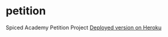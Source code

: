# petition

Spiced Academy Petition Project
[Deployed version on Heroku](https://spati-petition.herokuapp.com/)
